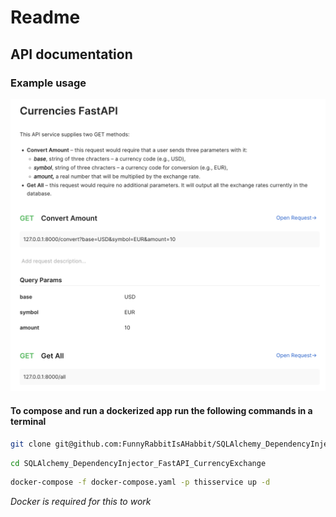 

# Readme

## API documentation

### Example usage

![image](api_description.png)

#### To compose and run a dockerized app run the following commands in a terminal

```zsh
git clone git@github.com:FunnyRabbitIsAHabbit/SQLAlchemy_DependencyInjector_FastAPI_CurrencyExchange.git
```

```zsh
cd SQLAlchemy_DependencyInjector_FastAPI_CurrencyExchange
```

```zsh
docker-compose -f docker-compose.yaml -p thisservice up -d
```

_Docker is required for this to work_

